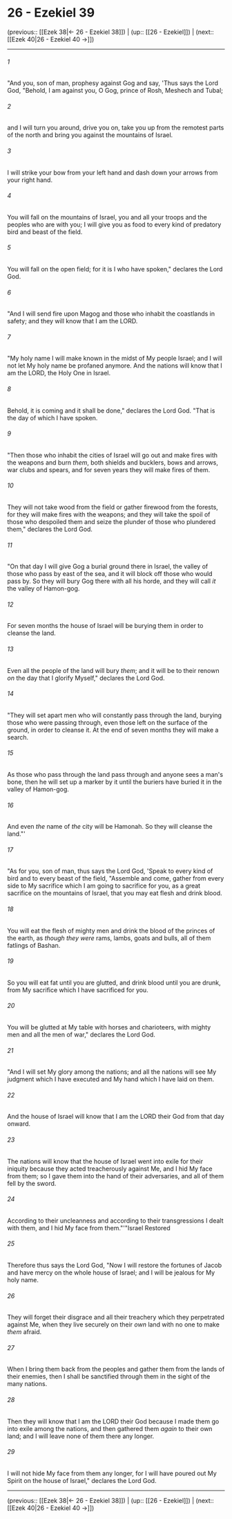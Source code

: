 # 26 - Ezekiel 39

(previous:: [[Ezek 38|← 26 - Ezekiel 38]]) | (up:: [[26 - Ezekiel]]) | (next:: [[Ezek 40|26 - Ezekiel 40 →]])

***


###### 1 
"And you, son of man, prophesy against Gog and say, 'Thus says the Lord God, "Behold, I am against you, O Gog, prince of Rosh, Meshech and Tubal; 

###### 2 
and I will turn you around, drive you on, take you up from the remotest parts of the north and bring you against the mountains of Israel. 

###### 3 
I will strike your bow from your left hand and dash down your arrows from your right hand. 

###### 4 
You will fall on the mountains of Israel, you and all your troops and the peoples who are with you; I will give you as food to every kind of predatory bird and beast of the field. 

###### 5 
You will fall on the open field; for it is I who have spoken," declares the Lord God. 

###### 6 
"And I will send fire upon Magog and those who inhabit the coastlands in safety; and they will know that I am the LORD. 

###### 7 
"My holy name I will make known in the midst of My people Israel; and I will not let My holy name be profaned anymore. And the nations will know that I am the LORD, the Holy One in Israel. 

###### 8 
Behold, it is coming and it shall be done," declares the Lord God. "That is the day of which I have spoken. 

###### 9 
"Then those who inhabit the cities of Israel will go out and make fires with the weapons and burn _them_, both shields and bucklers, bows and arrows, war clubs and spears, and for seven years they will make fires of them. 

###### 10 
They will not take wood from the field or gather firewood from the forests, for they will make fires with the weapons; and they will take the spoil of those who despoiled them and seize the plunder of those who plundered them," declares the Lord God. 

###### 11 
"On that day I will give Gog a burial ground there in Israel, the valley of those who pass by east of the sea, and it will block off those who would pass by. So they will bury Gog there with all his horde, and they will call _it_ the valley of Hamon-gog. 

###### 12 
For seven months the house of Israel will be burying them in order to cleanse the land. 

###### 13 
Even all the people of the land will bury _them_; and it will be to their renown _on_ the day that I glorify Myself," declares the Lord God. 

###### 14 
"They will set apart men who will constantly pass through the land, burying those who were passing through, even those left on the surface of the ground, in order to cleanse it. At the end of seven months they will make a search. 

###### 15 
As those who pass through the land pass through and anyone sees a man's bone, then he will set up a marker by it until the buriers have buried it in the valley of Hamon-gog. 

###### 16 
And even _the_ name of _the_ city will be Hamonah. So they will cleanse the land."' 

###### 17 
"As for you, son of man, thus says the Lord God, 'Speak to every kind of bird and to every beast of the field, "Assemble and come, gather from every side to My sacrifice which I am going to sacrifice for you, as a great sacrifice on the mountains of Israel, that you may eat flesh and drink blood. 

###### 18 
You will eat the flesh of mighty men and drink the blood of the princes of the earth, as _though they were_ rams, lambs, goats and bulls, all of them fatlings of Bashan. 

###### 19 
So you will eat fat until you are glutted, and drink blood until you are drunk, from My sacrifice which I have sacrificed for you. 

###### 20 
You will be glutted at My table with horses and charioteers, with mighty men and all the men of war," declares the Lord God. 

###### 21 
"And I will set My glory among the nations; and all the nations will see My judgment which I have executed and My hand which I have laid on them. 

###### 22 
And the house of Israel will know that I am the LORD their God from that day onward. 

###### 23 
The nations will know that the house of Israel went into exile for their iniquity because they acted treacherously against Me, and I hid My face from them; so I gave them into the hand of their adversaries, and all of them fell by the sword. 

###### 24 
According to their uncleanness and according to their transgressions I dealt with them, and I hid My face from them."'"Israel Restored 

###### 25 
Therefore thus says the Lord God, "Now I will restore the fortunes of Jacob and have mercy on the whole house of Israel; and I will be jealous for My holy name. 

###### 26 
They will forget their disgrace and all their treachery which they perpetrated against Me, when they live securely on their _own_ land with no one to make _them_ afraid. 

###### 27 
When I bring them back from the peoples and gather them from the lands of their enemies, then I shall be sanctified through them in the sight of the many nations. 

###### 28 
Then they will know that I am the LORD their God because I made them go into exile among the nations, and then gathered them _again_ to their own land; and I will leave none of them there any longer. 

###### 29 
I will not hide My face from them any longer, for I will have poured out My Spirit on the house of Israel," declares the Lord God.

***

(previous:: [[Ezek 38|← 26 - Ezekiel 38]]) | (up:: [[26 - Ezekiel]]) | (next:: [[Ezek 40|26 - Ezekiel 40 →]])
